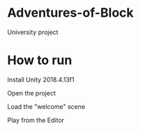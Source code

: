 # Adventures-of-Block
University project

# How to run

Install Unity 2018.4.13f1

Open the project

Load the "welcome" scene

Play from the Editor
